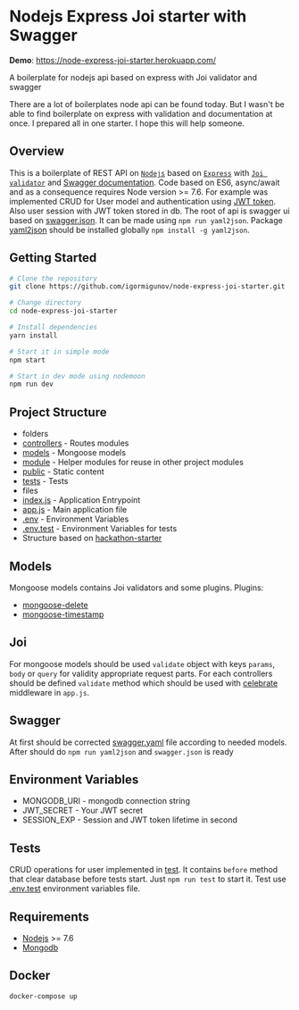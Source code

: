 Nodejs Express Joi starter with Swagger
=======================================



**Demo**: https://node-express-joi-starter.herokuapp.com/

A boilerplate for nodejs api based on express with Joi validator and swagger

There are a lot of boilerplates node api can be found today. But I wasn't be able to find boilerplate on express
with validation and documentation at once. I prepared all in one starter. I hope this will help someone.

Overview
--------
This is a boilerplate of REST API on [`Nodejs`](https://nodejs.org/en/) based on [`Express`](http://expressjs.com/)
with [`Joi validator`](https://github.com/hapijs/joi/blob/v10.6.0/API.md) and [Swagger documentation](https://swagger.io/specification/).
Code based on ES6, async/await and as a consequence requires Node version >= 7.6.
For example was implemented CRUD for User model and authentication using [JWT token](https://jwt.io/). Also user session with JWT token stored in db.
The root of api is swagger ui based on [swagger.json](https://github.com/igormigunov/node-express-joi-starter/blob/master/public/swagger/swagger.json).
It can be made using `npm run yaml2json`. Package [yaml2json](https://www.npmjs.com/package/yaml2json) should be installed globally `npm install -g yaml2json`.

Getting Started
---------------

```bash
# Clone the repository
git clone https://github.com/igormigunov/node-express-joi-starter.git

# Change directory
cd node-express-joi-starter

# Install dependencies
yarn install

# Start it in simple mode
npm start

# Start in dev mode using nodemoon
npm run dev
```

Project Structure
-----------------
* folders
 * [controllers](https://github.com/igormigunov/node-express-joi-starter/tree/master/controllers) - Routes modules
 * [models](https://github.com/igormigunov/node-express-joi-starter/tree/master/models) - Mongoose models
 * [module](https://github.com/igormigunov/node-express-joi-starter/tree/master/modules) - Helper modules for reuse in other project modules
 * [public](https://github.com/igormigunov/node-express-joi-starter/tree/master/public) - Static content
 * [tests](https://github.com/igormigunov/node-express-joi-starter/tree/master/tests) - Tests
* files
 * [index.js](https://github.com/igormigunov/node-express-joi-starter/blob/master/index.js) - Application Entrypoint
 * [app.js](https://github.com/igormigunov/node-express-joi-starter/blob/master/app.js) - Main application file
 * [.env](https://github.com/igormigunov/node-express-joi-starter/blob/master/.env) - Environment Variables
 * [.env.test](https://github.com/igormigunov/node-express-joi-starter/blob/master/.env.test) - Environment Variables for tests
* Structure based on [hackathon-starter](https://github.com/sahat/hackathon-starter)

Models
------
Mongoose models contains Joi validators and some plugins. Plugins:
* [mongoose-delete](https://github.com/dsanel/mongoose-delete/)
* [mongoose-timestamp](https://github.com/drudge/mongoose-timestamp)

Joi
---
For mongoose models should be used `validate` object with keys
`params`, `body` or `query` for validity appropriate request parts.
For each controllers should be defined `validate` method which should be used
with [celebrate](https://github.com/continuationlabs/celebrate) middleware in `app.js`.

Swagger
-------
At first should be corrected [swagger.yaml](https://github.com/igormigunov/node-express-joi-starter/blob/master/public/swagger/swagger.yaml) file according to needed models.
After should do `npm run yaml2json` and `swagger.json` is ready

Environment Variables
---------------------
* MONGODB_URI - mongodb connection string
* JWT_SECRET - Your JWT secret
* SESSION_EXP - Session and JWT token lifetime in second

Tests
-----
CRUD operations for user implemented in [test](https://github.com/igormigunov/node-express-joi-starter/blob/master/tests/user.crud.test.js). It contains `before` method that
clear database before tests start. Just `npm run test` to start it.
Test use [.env.test](https://github.com/igormigunov/node-express-joi-starter/blob/master/.env.test) environment variables file.

Requirements
------------
* [Nodejs](https://nodejs.org/en/) >= 7.6
* [Mongodb](https://www.mongodb.com/)

Docker
------
```bash
docker-compose up
```
